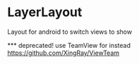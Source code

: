 # LayerLayout
Layout for android to switch views to show

*** deprecated! use TeamView for instead
https://github.com/XingRay/ViewTeam